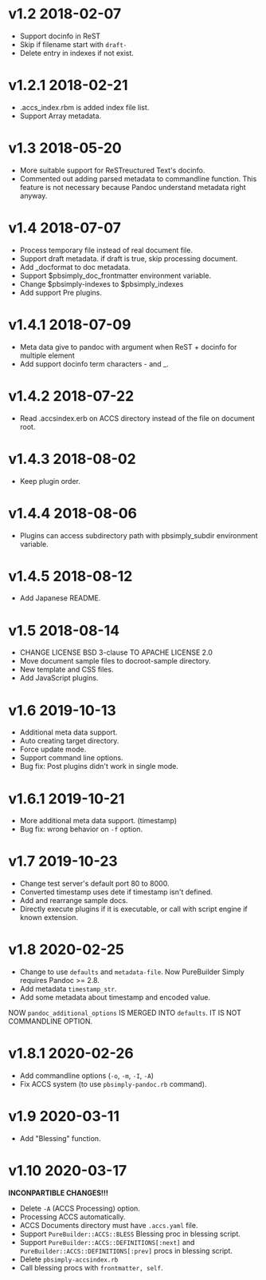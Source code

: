 # v1.2 2018-02-07

* Support docinfo in ReST
* Skip if filename start with `draft-`
* Delete entry in indexes if not exist.

# v1.2.1 2018-02-21

* .accs_index.rbm is added index file list.
* Support Array metadata.

# v1.3 2018-05-20

* More suitable support for ReSTreuctured Text's docinfo.
* Commented out adding parsed metadata to commandline function.
  This feature is not necessary because Pandoc understand metadata right anyway.

# v1.4 2018-07-07

* Process temporary file instead of real document file.
* Support draft metadata. if draft is true, skip processing document.
* Add _docformat to doc metadata.
* Support $pbsimply_doc_frontmatter environment variable.
* Change $pbsimply-indexes to $pbsimply_indexes
* Add support Pre plugins.

# v1.4.1 2018-07-09

* Meta data give to pandoc with argument when ReST + docinfo for multiple element
* Add support docinfo term characters - and _.

# v1.4.2 2018-07-22

* Read .accsindex.erb on ACCS directory instead of the file on document root.

# v1.4.3 2018-08-02

* Keep plugin order.

# v1.4.4 2018-08-06

* Plugins can access subdirectory path with pbsimply_subdir environment variable.

# v1.4.5 2018-08-12

* Add Japanese README.

# v1.5 2018-08-14

* CHANGE LICENSE BSD 3-clause TO APACHE LICENSE 2.0
* Move document sample files to docroot-sample directory.
* New template and CSS files.
* Add JavaScript plugins.

# v1.6 2019-10-13

* Additional meta data support.
* Auto creating target directory.
* Force update mode.
* Support command line options.
* Bug fix: Post plugins didn't work in single mode.

# v1.6.1 2019-10-21

* More additional meta data support. (timestamp)
* Bug fix: wrong behavior on `-f` option.

# v1.7 2019-10-23

* Change test server's default port 80 to 8000.
* Converted timestamp uses dete if timestamp isn't defined.
* Add and rearrange sample docs.
* Directly execute plugins if it is executable, or call with script engine if known extension.

# v1.8 2020-02-25

* Change to use `defaults` and `metadata-file`. Now PureBuilder Simply requires Pandoc >= 2.8.
* Add metadata `timestamp_str`.
* Add some metadata about timestamp and encoded value.

NOW `pandoc_additional_options` IS MERGED INTO `defaults`. IT IS NOT COMMANDLINE OPTION.

# v1.8.1 2020-02-26

* Add commandline options (`-o`, `-m`, `-I`, `-A`)
* Fix ACCS system (to use `pbsimply-pandoc.rb` command).

# v1.9 2020-03-11

* Add "Blessing" function.

# v1.10 2020-03-17

**INCONPARTIBLE CHANGES!!!**

* Delete `-A` (ACCS Processing) option.
* Processing ACCS automatically.
* ACCS Documents directory must have `.accs.yaml` file.
* Support `PureBuilder::ACCS::BLESS` Blessing proc in blessing script.
* Support `PureBuilder::ACCS::DEFINITIONS[:next]` and `PureBuilder::ACCS::DEFINITIONS[:prev]` procs in blessing script.
* Delete `pbsimply-accsindex.rb`
* Call blessing procs with `frontmatter, self`.